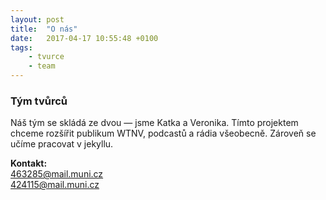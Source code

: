 ```yaml
---
layout: post
title:  "O nás"
date:   2017-04-17 10:55:48 +0100
tags: 
    - tvurce
    - team
---
```


### Tým tvůrců

Náš tým se skládá ze dvou — jsme Katka a Veronika. Tímto projektem chceme rozšířit publikum WTNV, podcastů a rádia všeobecně. Zároveň se učíme pracovat v jekyllu.

**Kontakt:** <br>
463285@mail.muni.cz<br>
424115@mail.muni.cz